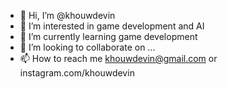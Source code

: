 - 👋 Hi, I’m @khouwdevin
- 👀 I’m interested in game development and AI
- 🌱 I’m currently learning game development
- 💞️ I’m looking to collaborate on ...
- 📫 How to reach me khouwdevin@gmail.com or instagram.com/khouwdevin

<!---
khouwdevin/khouwdevin is a ✨ special ✨ repository because its `README.md` (this file) appears on your GitHub profile.
You can click the Preview link to take a look at your changes.
--->
